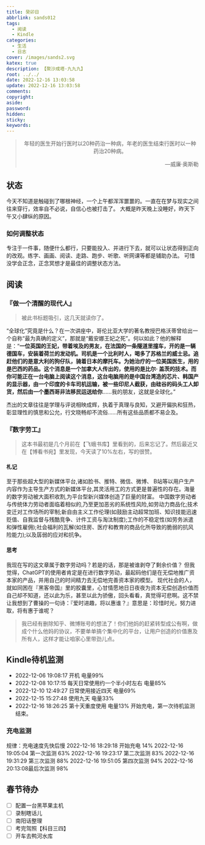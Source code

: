 ```yaml
---
title: 癸卯日
abbrlink: sands012
tags:
  - 阅读
  - Kindle
categories:
  - 生活
  - 日志
cover: /images/sands2.svg
katex: true
description: 【聚沙成塔·九九九】
root: ../../
date: 2022-12-16 13:03:58
update: 2022-12-16 13:03:58
comments:
copyright:
aside:
password:
hidden:
sticky:
keywords:
---
```


> <center>年轻的医生开始行医时以20种药治一种病，年老的医生结束行医时以一种药治20种病。</center>
> <p align="right">—威廉·奥斯勒</p>
## 状态
今天不知道是触碰到了哪根神经，一个上午都浑浑噩噩的。一直在在梦与现实之间往来穿行，效率自不必说，自信心也被打击了。
大概是昨天晚上没睡好，昨天下午又小肆纵的原因。
### 如何调整状态
专注于一件事，随便什么都行，只要能投入、并进行下去，就可以让状态得到正向的改观。练字、画画、阅读、走路、跑步、听歌、听网课等都是辅助办法。
可惜没学会正念，正念冥想才是最佳的调整状态方法。
## 阅读

### 『做一个清醒的现代人』
> 被此书标题吸引，这几天就读你了。

“全球化”究竟是什么？在一次讲座中，哥伦比亚大学的著名教授巴格沃蒂曾给出一个自称“最为真确的定义”，那就是“戴安娜王妃之死”。何以如此？他的解释是：“**一位英国的王妃，带着埃及的男友，在法国的一条隧道里撞车，开的是一辆德国车，安装着荷兰的发动机。司机是一个比利时人，喝多了苏格兰的威士忌。追赶他们的是意大利的狗仔队，骑着日本的摩托车。为她治疗的一位美国医生，用的是巴西的药品。这个消息是一个加拿大人传出的，使用的是比尔· 盖茨的技术。而你可能正在一台电脑上阅读这个消息，这台电脑用的是中国台湾造的芯片、韩国产的显示器，由一个印度的卡车司机运输，被一些印尼人截获，由硅谷的码头工人卸货，然后由一个墨西哥非法移民运送给你**……我的朋友，这就是全球化。”

杰出的文章往往是学理与评说相映成辉，执着于真理与良知，又避开偏执和狂热，彰显理性的慎思和公允，行文晓畅却不流俗……所有这些品质都不易企及。

### 『数字劳工』
> 这本书最初是几个月前在【飞蛾书库】里看到的，后来忘记了。然后最近又在【博看书宛】里发现，今天读了10%左右，写的很赞。
#### 札记
至于那些超大型的新媒体平台,诸如脸书、推特、微信、微博、 B站等以用户生产内容作为主导生产方式的新媒体平台,其灵活用工的方式更是普遍性的存在。海量的数字劳动被大面积收割,为平台型新兴媒体创造了巨量的财富。
中国数字劳动者与传统体力劳动者面临着相似的,乃至更加恶劣的系统性风险,如劳动力商品化;技术变迁对工作场所的宰制;新自由主义工作伦理(如鼓励主动超常加班、知识技能迅速贬值、自我监督与残酷竞争、计件工资与淘汰制度);工作的不稳定性(如劳务派遣和弹性雇佣);社会福利的瓦解(如住房、医疗和教育的商品化所导致的脆弱的抗风险能力);以及孱弱的应对和抗争。
#### 思考
我现在写的这文章属于数字劳动吗？若是的话，那是被谁剥夺了剩余价值？
但我觉得，ChatGPT的使用者肯定是在进行数字劳动，最起码他们是在无偿地推广资本家的产品，并用自己的时间精力去无偿地完善资本家的模型。
现代社会的人，就如同困在『黑客帝国』里的胶囊里，心甘情愿地日日夜夜为资本无偿创造价值而自己却不知道，还以此为乐，甚至以此为骄傲，回头看看，真觉得可悲啊。这不禁让我想到了曹操的一句诗：『爱时进趣，将以惠谁？』意思是：珍惜时光，努力进取，将有惠于谁呢？
> 我已经有删除知乎、微博账号的想法了！你们他妈的赶紧转型成公有啊，做成个什么他妈的协议，不要单单搞个集中化的平台，让用户创造的价值惠及所有人，这样才能让咱家心里带劲儿点。


## Kindle待机监测
* 2022-12-06 19:08:17 开机 电量99%
* 2022-12-08 10:17:15 每天日常使用约一个半小时左右 电量85%
* 2022-12-10 12:49:27 日常使用接近四天 电量69%
* 2022-12-15 15:27:48 使用九天 电量33%
* 2022-12-16 18:26:25 第十天重度使用 电量13%
开始充电，第一次待机监测结束。
### 充电监测
规律：充电速度先快后慢
2022-12-16 18:29:18 开始充电      14%
2022-12-16 19:05:04 第一次监测 63%
2022-12-16 19:23:17 第二次监测  83%
2022-12-16 19:31:29 第三次监测  88%
2022-12-16 19:51:05 第四次监测  94%
2022-12-16 20:13:08最后次监测  98%
## 春节待办
- [ ] 配置一台黑苹果主机
- [ ] 录制瞎话儿
- [ ] 南阳话整理
- [ ] 考完驾照【科目三四】
- [ ] 开车去鸭河水库
